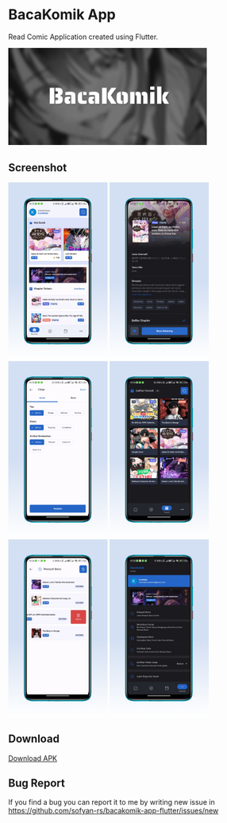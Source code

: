 # BacaKomik App

Read Comic Application created using Flutter.

<img src="./screenshot/Featured.png" alt="BacaKomik App" width="400"/>

## Screenshot

<img src="./screenshot/SS-1.png" alt="BacaKomik SS-1" width="200"/> <img src="./screenshot/SS-2.png" alt="BacaKomik SS-2" width="200"/> <img src="./screenshot/SS-3.png" alt="BacaKomik SS-3" width="200"/> <img src="./screenshot/SS-4.png" alt="BacaKomik SS-4" width="200"/> <img src="./screenshot/SS-5.png" alt="BacaKomik SS-5" width="200"/> <img src="./screenshot/SS-6.png" alt="BacaKomik SS-6" width="200"/>

## Download

<a href="https://github.com/sofyan-rs/bacakomik-app-flutter/releases">Download APK</a>

## Bug Report

If you find a bug you can report it to me by writing new issue in https://github.com/sofyan-rs/bacakomik-app-flutter/issues/new
